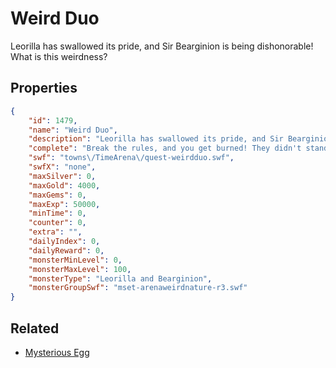 # Weird Duo

Leorilla has swallowed its pride, and Sir Bearginion is being dishonorable! What is this weirdness?

## Properties

```json
{
    "id": 1479,
    "name": "Weird Duo",
    "description": "Leorilla has swallowed its pride, and Sir Bearginion is being dishonorable! What is this weirdness?",
    "complete": "Break the rules, and you get burned! They didn't stand a chance.",
    "swf": "towns\/TimeArena\/quest-weirdduo.swf",
    "swfX": "none",
    "maxSilver": 0,
    "maxGold": 4000,
    "maxGems": 0,
    "maxExp": 50000,
    "minTime": 0,
    "counter": 0,
    "extra": "",
    "dailyIndex": 0,
    "dailyReward": 0,
    "monsterMinLevel": 0,
    "monsterMaxLevel": 100,
    "monsterType": "Leorilla and Bearginion",
    "monsterGroupSwf": "mset-arenaweirdnature-r3.swf"
}
```

## Related

- [Mysterious Egg](../items/17829-mysterious-egg.md)

